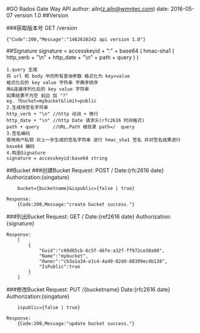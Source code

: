 #GO Rados Gate Way API
	author:		ailn(z.ailn@wmntec.com)
	date:		2016-05-07
	version		1.0
##Version

###获取版本号
	GET /version

	{"Code":200,"Message":"1462610242 api version 1.0"}
##Signature
	signature = accesskeyid + ":" + base64 (
		hmac-sha1 (
			http_verb + "\n" +
			http_date + "\n" +
			path + query
		)
	)

	1.query 生成
	将 url 和 body 中的所有查询参数 格式化为 key=value
	格式化后的 key value 字符串 字典序排序
	用&连接序列化后的 key value 字符串
	如果结果不为空 前边 加 "?"
	eg. ?bucket=mybucket&limit=public
	2.生成待签名字符串
	http_verb + "\n" //http 动词 + 换行
	http_date + "\n" //http Date 请求头(rfc2616 时间格式)
	path + query 	 //URL.Path 根目录 path=/  query
	3.签名编码
	使用用户私钥 对上一步生成的签名字符串 进行 hmac_sha1 签名 并对签名结果进行 base64 编码
	4.构造Signature
	signature = accesskeyid:base64 string	
##Bucket
###创建Bucket
	Request:
		POST /
		Date:{rfc2616 date}
		Authorization:{singature}
	
		bucket={bucketname}&ispublic={false | true}

	Response:
		{Code:200,Message:"create bucket success."}
###列出Bucket
	Request:
		GET /
		Date:{ref2616 date}
		Authorization:{signature}

	Response:
		[
			{
				"Guid":"c00d85cb-6c5f-46fe-a32f-ff972ce38a98",
				"Name":"mybucket",
				"Owner":"cb3a1a34-e1c4-4a49-82dd-88399ec4b138",
				"IsPublic":true
			}
		]
###修改Bucket
	Request:
		PUT /{bucketname}
		Date:{rfc2616 date}
		Authorization:{singature}
	
		ispublic={false | true}

	Response:
		{Code:200,Message:"update bucket success."}

	
	
